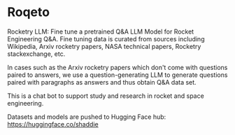 # Roqeto
Rocketry LLM: Fine tune a pretrained Q&A LLM Model for Rocket Engineering Q&A. Fine tuning data is curated from sources including Wikipedia, Arxiv rocketry papers, NASA technical papers, Rocketry stackexchange, etc. 
 
In cases such as the Arxiv rocketry papers which don't come with questions paired to answers, we use a question-generating LLM to generate questions paired with paragraphs as answers and thus obtain Q&A data set. 

This is a chat bot to support study and research in rocket and space engineering.

Datasets and models are pushed to Hugging Face hub: https://huggingface.co/shaddie

 
